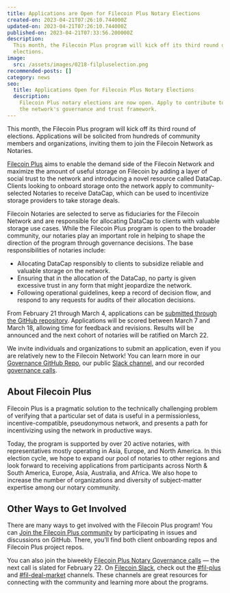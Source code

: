 ```yaml
---
title: Applications are Open for Filecoin Plus Notary Elections
created-on: 2023-04-21T07:26:10.744000Z
updated-on: 2023-04-21T07:26:10.744000Z
published-on: 2023-04-21T07:33:56.200000Z
description:
  This month, the Filecoin Plus program will kick off its third round of
  elections.
image:
  src: /assets/images/0218-filpluselection.png
recommended-posts: []
category: news
seo:
  title: Applications Open for Filecoin Plus Notary Elections
  description:
    Filecoin Plus notary elections are now open. Apply to contribute to
    the network's governance and trust framework.
---
```


This month, the Filecoin Plus program will kick off its third round of elections. Applications will be solicited from hundreds of community members and organizations, inviting them to join the Filecoin Network as Notaries.

[Filecoin Plus](https://docs.filecoin.io/store/filecoin-plus/) aims to enable the demand side of the Filecoin Network and maximize the amount of useful storage on Filecoin by adding a layer of social trust to the network and introducing a novel resource called DataCap. Clients looking to onboard storage onto the network apply to community-selected Notaries to receive DataCap, which can be used to incentivize storage providers to take storage deals.

Filecoin Notaries are selected to serve as fiduciaries for the Filecoin Network and are responsible for allocating DataCap to clients with valuable storage use cases. While the Filecoin Plus program is open to the broader community, our notaries play an important role in helping to shape the direction of the program through governance decisions. The base responsibilities of notaries include:

- Allocating DataCap responsibly to clients to subsidize reliable and valuable storage on the network.
- Ensuring that in the allocation of the DataCap, no party is given excessive trust in any form that might jeopardize the network.
- Following operational guidelines, keep a record of decision flow, and respond to any requests for audits of their allocation decisions.

From February 21 through March 4, applications can be [submitted through the GitHub repository](https://github.com/filecoin-project/notary-governance/issues). Applications will be scored between March 7 and March 18, allowing time for feedback and revisions. Results will be announced and the next cohort of notaries will be ratified on March 22.

We invite individuals and organizations to submit an application, even if you are relatively new to the Filecoin Network! You can learn more in our [Governance GitHub Repo](https://github.com/filecoin-project/notary-governance/issues), our public [Slack channel](https://filecoinproject.slack.com/archives/C01DLAPKDGX), and our recorded [governance calls](https://www.youtube.com/playlist?list=PL_0VrY55uV1-cwaAU8lcChONxYQ_Bj9hx).

## **About Filecoin Plus**

Filecoin Plus is a pragmatic solution to the technically challenging problem of verifying that a particular set of data is useful in a permissionless, incentive-compatible, pseudonymous network, and presents a path for incentivizing using the network in productive ways.

Today, the program is supported by over 20 active notaries, with representatives mostly operating in Asia, Europe, and North America. In this election cycle, we hope to expand our pool of notaries to other regions and look forward to receiving applications from participants across North & South America, Europe, Asia, Australia, and Africa. We also hope to increase the number of organizations and diversity of subject-matter expertise among our notary community.

## **Other Ways to Get Involved**

There are many ways to get involved with the Filecoin Plus program! You can [Join the Filecoin Plus community](https://github.com/filecoin-project/filecoin-plus-client-onboarding) by participating in issues and discussions on GitHub. There, you’ll find both client onboarding repos and Filecoin Plus project repos.

You can also join the biweekly [Filecoin Plus Notary Governance calls](https://calendar.google.com/calendar/u/0/embed?src=c_k1gkfoom17g0j8c6bam6uf43j0@group.calendar.google.com&ctz=America/Los_Angeles) — the next call is slated for February 22. On [Filecoin Slack](https://filecoin.slack.com/), check out the [#fil-plus](https://filecoinproject.slack.com/archives/C01DLAPKDGX) and [#fil-deal-market](https://filecoinproject.slack.com/archives/C01KCAAURAN) channels. These channels are great resources for connecting with the community and learning more about the programs.
